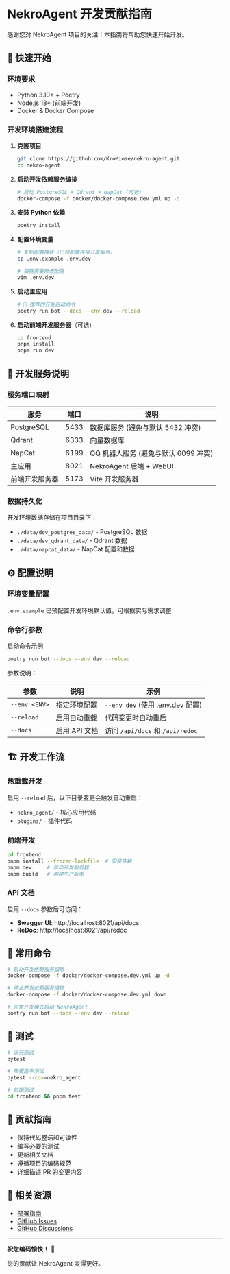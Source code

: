 # NekroAgent 开发贡献指南

感谢您对 NekroAgent 项目的关注！本指南将帮助您快速开始开发。

## 🚀 快速开始

### 环境要求

- Python 3.10+ + Poetry
- Node.js 18+ (前端开发)
- Docker & Docker Compose

### 开发环境搭建流程

1. **克隆项目**

   ```bash
   git clone https://github.com/KroMiose/nekro-agent.git
   cd nekro-agent
   ```

2. **启动开发依赖服务编排**

   ```bash
   # 启动 PostgreSQL + Qdrant + NapCat (可选)
   docker-compose -f docker/docker-compose.dev.yml up -d
   ```

3. **安装 Python 依赖**

   ```bash
   poetry install
   ```

4. **配置环境变量**

   ```bash
   # 复制配置模板（已预配置连接开发服务）
   cp .env.example .env.dev

   # 根据需要修改配置
   vim .env.dev
   ```

5. **启动主应用**

   ```bash
   # 🎯 推荐的开发启动命令
   poetry run bot --docs --env dev --reload
   ```

6. **启动前端开发服务器**（可选）
   ```bash
   cd frontend
   pnpm install
   pnpm run dev
   ```

## 🐳 开发服务说明

### 服务端口映射

| 服务           | 端口 | 说明                                 |
| -------------- | ---- | ------------------------------------ |
| PostgreSQL     | 5433 | 数据库服务 (避免与默认 5432 冲突)    |
| Qdrant         | 6333 | 向量数据库                           |
| NapCat         | 6199 | QQ 机器人服务 (避免与默认 6099 冲突) |
| 主应用         | 8021 | NekroAgent 后端 + WebUI              |
| 前端开发服务器 | 5173 | Vite 开发服务器                      |

### 数据持久化

开发环境数据存储在项目目录下：

- `./data/dev_postgres_data/` - PostgreSQL 数据
- `./data/dev_qdrant_data/` - Qdrant 数据
- `./data/napcat_data/` - NapCat 配置和数据

## ⚙️ 配置说明

### 环境变量配置

`.env.example` 已预配置开发环境默认值，可根据实际需求调整

### 命令行参数

启动命令示例

```bash
poetry run bot --docs --env dev --reload
```

参数说明：

| 参数          | 说明          | 示例                             |
| ------------- | ------------- | -------------------------------- |
| `--env <ENV>` | 指定环境配置  | `--env dev` (使用 .env.dev 配置) |
| `--reload`    | 启用自动重载  | 代码变更时自动重启               |
| `--docs`      | 启用 API 文档 | 访问 `/api/docs` 和 `/api/redoc` |

## 🏗️ 开发工作流

### 热重载开发

启用 `--reload` 后，以下目录变更会触发自动重启：

- `nekro_agent/` - 核心应用代码
- `plugins/` - 插件代码

### 前端开发

```bash
cd frontend
pnpm install --frozen-lockfile  # 安装依赖
pnpm dev     # 启动开发服务器
pnpm build   # 构建生产版本
```

### API 文档

启用 `--docs` 参数后可访问：

- **Swagger UI**: http://localhost:8021/api/docs
- **ReDoc**: http://localhost:8021/api/redoc

## 🔧 常用命令

```bash
# 启动开发依赖服务编排
docker-compose -f docker/docker-compose.dev.yml up -d

# 停止开发依赖服务编排
docker-compose -f docker/docker-compose.dev.yml down

# 完整开发模式启动 NekroAgent
poetry run bot --docs --env dev --reload
```

## 🧪 测试

```bash
# 运行测试
pytest

# 带覆盖率测试
pytest --cov=nekro_agent

# 前端测试
cd frontend && pnpm test
```

## 🤝 贡献指南

- 保持代码整洁和可读性
- 编写必要的测试
- 更新相关文档
- 遵循项目的编码规范
- 详细描述 PR 的变更内容

## 📖 相关资源

- [部署指南](./docs/安装指南.md)
- [GitHub Issues](https://github.com/KroMiose/nekro-agent/issues)
- [GitHub Discussions](https://github.com/KroMiose/nekro-agent/discussions)

---

**祝您编码愉快！** 🎉

您的贡献让 NekroAgent 变得更好。
